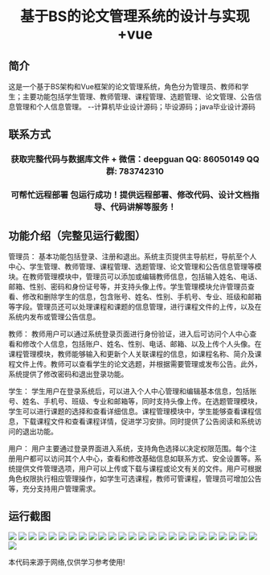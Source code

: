 <p><h1 align="center">基于BS的论文管理系统的设计与实现+vue</h1></p>

## 简介
这是一个基于BS架构和Vue框架的论文管理系统，角色分为管理员、教师和学生；主要功能包括学生管理、教师管理、课程管理、选题管理、论文管理、公告信息管理和个人信息管理。    --计算机毕业设计源码；毕设源码；java毕业设计源码


## 联系方式
<p><h3 align="center">获取完整代码与数据库文件 + 微信：deepguan QQ: 86050149 QQ群: 783742310</h3></p>
<p><h3 align="center">可帮忙远程部署 包运行成功！提供远程部署、修改代码、设计文档指导、代码讲解等服务！</h3></p>

## 功能介绍（完整见运行截图）
管理员： 基本功能包括登录、注册和退出。系统主页提供主导航栏，导航至个人中心、学生管理、教师管理、课程管理、选题管理、论文管理和公告信息管理等模块。在教师管理模块中，管理员可以添加或编辑教师信息，包括输入姓名、电话、邮箱、性别、密码和身份证号等，并支持头像上传。学生管理模块允许管理员查看、修改和删除学生的信息，包含账号、姓名、性别、手机号、专业、班级和邮箱等字段。管理员还可以处理课程和课题的信息管理，进行课程文件的上传，以及在系统内发布或管理公告信息。

教师： 教师用户可以通过系统登录页面进行身份验证，进入后可访问个人中心查看和修改个人信息，包括账户、姓名、性别、电话、邮箱、以及上传个人头像。在课程管理模块，教师能够输入和更新个人关联课程的信息，如课程名称、简介及课程文件上传。教师可以查看学生的论文选题，并根据需要管理或发布公告。此外，系统提供了修改密码和退出登录功能。

学生： 学生用户在登录系统后，可以进入个人中心管理和编辑基本信息，包括账号、姓名、手机号、班级、专业和邮箱等，同时支持头像上传。在选题管理模块，学生可以进行课题的选择和查看详细信息。课程管理模块中，学生能够查看课程信息，下载课程文件和查看课程详情，促进学习安排。同时提供了公告阅读和系统访问的退出功能。

用户： 用户主要通过登录界面进入系统，支持角色选择以决定权限范围。每个注册用户都可以访问其个人中心，查看和修改基础信息如联系方式、安全设置等。系统提供文件管理选项，用户可以上传或下载与课程或论文有关的文件。用户可根据角色权限执行相应管理操作，如学生可选课程，教师可管课程，管理员可增加公告等，充分支持用户管理需求。


## 运行截图
![](img/001.jpg)
![](img/002.jpg)
![](img/003.jpg)
![](img/004.jpg)
![](img/005.jpg)
![](img/006.jpg)
![](img/007.jpg)
![](img/008.jpg)
![](img/009.jpg)
![](img/010.jpg)
![](img/011.jpg)
![](img/012.jpg)
![](img/013.jpg)
![](img/014.jpg)
![](img/015.jpg)
![](img/016.jpg)
![](img/017.jpg)
![](img/018.jpg)
![](img/019.jpg)
![](img/020.jpg)
![](img/021.jpg)
![](img/022.jpg)
![](img/023.jpg)
![](img/024.jpg)
![](img/025.jpg)
![](img/026.jpg)

<p>本代码来源于网络,仅供学习参考使用!</p>
